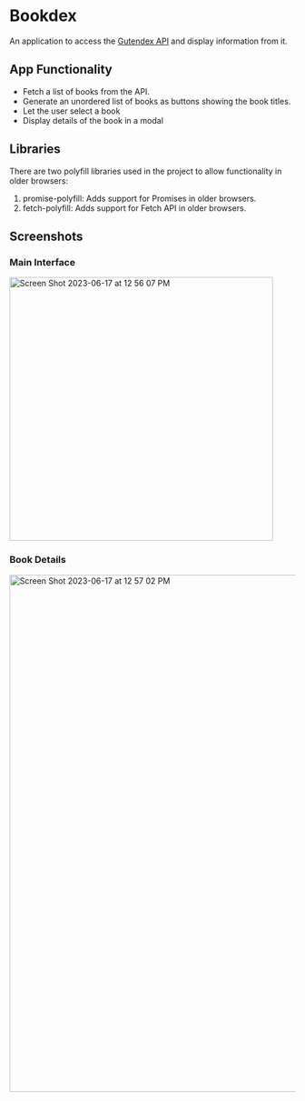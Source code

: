 # Bookdex

An application to access the [Gutendex API](https://gutendex.com/) and display information from it.

## App Functionality

- Fetch a list of books from the API.
- Generate an unordered list of books as buttons showing the book titles.
- Let the user select a book
- Display details of the book in a modal

## Libraries

There are two polyfill libraries used in the project to allow functionality in older browsers:

1. promise-polyfill: Adds support for Promises in older browsers.
2. fetch-polyfill: Adds support for Fetch API in older browsers.

## Screenshots

### Main Interface
<img width="464" alt="Screen Shot 2023-06-17 at 12 56 07 PM" src="https://github.com/terryroe/bookdex/assets/59881/eb6d66c2-6b63-421b-b34b-f74fc6082ae8">

### Book Details
<img width="910" alt="Screen Shot 2023-06-17 at 12 57 02 PM" src="https://github.com/terryroe/bookdex/assets/59881/a144e8e1-6790-4970-a923-804b1842b9ae">


